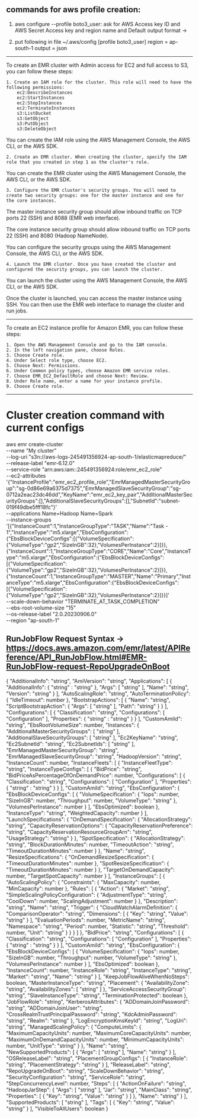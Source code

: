 commands for aws profile creation:
----------------------------------------
1. aws configure --profile boto3_user:
   ask for AWS Access key ID and AWS Secret Access key and region name and Default output format -> <json>

2. put following in file ~/.aws/config
    [profile boto3_user]
    region = ap-south-1
    output = json

-------------------------------------------------------------

To create an EMR cluster with Admin access for EC2 and full access to S3, you can follow these steps:

    1. Create an IAM role for the cluster. This role will need to have the following permissions:
        ec2:DescribeInstances
        ec2:StartInstances
        ec2:StopInstances
        ec2:TerminateInstances
        s3:ListBucket
        s3:GetObject
        s3:PutObject
        s3:DeleteObject

You can create the IAM role using the AWS Management Console, the AWS CLI, or the AWS SDK.

    2. Create an EMR cluster. When creating the cluster, specify the IAM role that you created in step 1 as the cluster's role.

You can create the EMR cluster using the AWS Management Console, the AWS CLI, or the AWS SDK.

    3. Configure the EMR cluster's security groups. You will need to create two security groups: one for the master instance and one for the core instances.

The master instance security group should allow inbound traffic on TCP ports 22 (SSH) and 8088 (EMR web interface).

The core instance security group should allow inbound traffic on TCP ports 22 (SSH) and 8080 (Hadoop NameNode).

You can configure the security groups using the AWS Management Console, the AWS CLI, or the AWS SDK.

    4. Launch the EMR cluster. Once you have created the cluster and configured the security groups, you can launch the cluster.

You can launch the cluster using the AWS Management Console, the AWS CLI, or the AWS SDK.

Once the cluster is launched, you can access the master instance using SSH. You can then use the EMR web interface to manage the cluster and run jobs.

----------------------------------------------------------------------------------------------------------------

To create an EC2 instance profile for Amazon EMR, you can follow these steps:

    1. Open the AWS Management Console and go to the IAM console.
    2. In the left navigation pane, choose Roles.
    3. Choose Create role.
    4. Under Select role type, choose EC2.
    5. Choose Next: Permissions.
    6. Under Common policy types, choose Amazon EMR service roles.
    7. Choose EMR_EC2_DefaultRole and choose Next: Review.
    8. Under Role name, enter a name for your instance profile.
    9. Choose Create role.



---------------------------------------------------------------------------------------------
Cluster creation command with current configs
==================================================
aws emr create-cluster \
 --name "My cluster" \
 --log-uri "s3n://aws-logs-245491356924-ap-south-1/elasticmapreduce/" \
 --release-label "emr-6.12.0" \
 --service-role "arn:aws:iam::245491356924:role/emr_ec2_role" \
 --ec2-attributes '{"InstanceProfile":"emr_ec2_profile_role","EmrManagedMasterSecurityGroup":"sg-0d86e69a6375d7375","EmrManagedSlaveSecurityGroup":"sg-0712a2eac23dc46dd","KeyName":"emr_ec2_key_pair","AdditionalMasterSecurityGroups":[],"AdditionalSlaveSecurityGroups":[],"SubnetId":"subnet-019f49dbe5fff18fc"}' \
 --applications Name=Hadoop Name=Spark \
 --instance-groups '[{"InstanceCount":1,"InstanceGroupType":"TASK","Name":"Task - 1","InstanceType":"m5.xlarge","EbsConfiguration":{"EbsBlockDeviceConfigs":[{"VolumeSpecification":{"VolumeType":"gp2","SizeInGB":32},"VolumesPerInstance":2}]}},{"InstanceCount":1,"InstanceGroupType":"CORE","Name":"Core","InstanceType":"m5.xlarge","EbsConfiguration":{"EbsBlockDeviceConfigs":[{"VolumeSpecification":{"VolumeType":"gp2","SizeInGB":32},"VolumesPerInstance":2}]}},{"InstanceCount":1,"InstanceGroupType":"MASTER","Name":"Primary","InstanceType":"m5.xlarge","EbsConfiguration":{"EbsBlockDeviceConfigs":[{"VolumeSpecification":{"VolumeType":"gp2","SizeInGB":32},"VolumesPerInstance":2}]}}]' \
 --scale-down-behavior "TERMINATE_AT_TASK_COMPLETION" \
 --ebs-root-volume-size "15" \
 --os-release-label "2.0.20230906.0" \
 --region "ap-south-1"



RunJobFlow Request Syntax -> https://docs.aws.amazon.com/emr/latest/APIReference/API_RunJobFlow.html#EMR-RunJobFlow-request-RepoUpgradeOnBoot
---------------------------------------

{
    "AdditionalInfo": "string",
    "AmiVersion": "string",
    "Applications": [ 
       { 
          "AdditionalInfo": { 
             "string" : "string" 
          },
          "Args": [ "string" ],
          "Name": "string",
          "Version": "string"
       }
    ],
    "AutoScalingRole": "string",
    "AutoTerminationPolicy": { 
       "IdleTimeout": number
    },
    "BootstrapActions": [ 
       { 
          "Name": "string",
          "ScriptBootstrapAction": { 
             "Args": [ "string" ],
             "Path": "string"
          }
       }
    ],
    "Configurations": [ 
       { 
          "Classification": "string",
          "Configurations": [ 
             "Configuration"
          ],
          "Properties": { 
             "string" : "string" 
          }
       }
    ],
    "CustomAmiId": "string",
    "EbsRootVolumeSize": number,
    "Instances": { 
       "AdditionalMasterSecurityGroups": [ "string" ],
       "AdditionalSlaveSecurityGroups": [ "string" ],
       "Ec2KeyName": "string",
       "Ec2SubnetId": "string",
       "Ec2SubnetIds": [ "string" ],
       "EmrManagedMasterSecurityGroup": "string",
       "EmrManagedSlaveSecurityGroup": "string",
       "HadoopVersion": "string",
       "InstanceCount": number,
       "InstanceFleets": [ 
          { 
             "InstanceFleetType": "string",
             "InstanceTypeConfigs": [ 
                { 
                   "BidPrice": "string",
                   "BidPriceAsPercentageOfOnDemandPrice": number,
                   "Configurations": [ 
                      { 
                         "Classification": "string",
                         "Configurations": [ 
                            "Configuration"
                         ],
                         "Properties": { 
                            "string" : "string" 
                         }
                      }
                   ],
                   "CustomAmiId": "string",
                   "EbsConfiguration": { 
                      "EbsBlockDeviceConfigs": [ 
                         { 
                            "VolumeSpecification": { 
                               "Iops": number,
                               "SizeInGB": number,
                               "Throughput": number,
                               "VolumeType": "string"
                            },
                            "VolumesPerInstance": number
                         }
                      ],
                      "EbsOptimized": boolean
                   },
                   "InstanceType": "string",
                   "WeightedCapacity": number
                }
             ],
             "LaunchSpecifications": { 
                "OnDemandSpecification": { 
                   "AllocationStrategy": "string",
                   "CapacityReservationOptions": { 
                      "CapacityReservationPreference": "string",
                      "CapacityReservationResourceGroupArn": "string",
                      "UsageStrategy": "string"
                   }
                },
                "SpotSpecification": { 
                   "AllocationStrategy": "string",
                   "BlockDurationMinutes": number,
                   "TimeoutAction": "string",
                   "TimeoutDurationMinutes": number
                }
             },
             "Name": "string",
             "ResizeSpecifications": { 
                "OnDemandResizeSpecification": { 
                   "TimeoutDurationMinutes": number
                },
                "SpotResizeSpecification": { 
                   "TimeoutDurationMinutes": number
                }
             },
             "TargetOnDemandCapacity": number,
             "TargetSpotCapacity": number
          }
       ],
       "InstanceGroups": [ 
          { 
             "AutoScalingPolicy": { 
                "Constraints": { 
                   "MaxCapacity": number,
                   "MinCapacity": number
                },
                "Rules": [ 
                   { 
                      "Action": { 
                         "Market": "string",
                         "SimpleScalingPolicyConfiguration": { 
                            "AdjustmentType": "string",
                            "CoolDown": number,
                            "ScalingAdjustment": number
                         }
                      },
                      "Description": "string",
                      "Name": "string",
                      "Trigger": { 
                         "CloudWatchAlarmDefinition": { 
                            "ComparisonOperator": "string",
                            "Dimensions": [ 
                               { 
                                  "Key": "string",
                                  "Value": "string"
                               }
                            ],
                            "EvaluationPeriods": number,
                            "MetricName": "string",
                            "Namespace": "string",
                            "Period": number,
                            "Statistic": "string",
                            "Threshold": number,
                            "Unit": "string"
                         }
                      }
                   }
                ]
             },
             "BidPrice": "string",
             "Configurations": [ 
                { 
                   "Classification": "string",
                   "Configurations": [ 
                      "Configuration"
                   ],
                   "Properties": { 
                      "string" : "string" 
                   }
                }
             ],
             "CustomAmiId": "string",
             "EbsConfiguration": { 
                "EbsBlockDeviceConfigs": [ 
                   { 
                      "VolumeSpecification": { 
                         "Iops": number,
                         "SizeInGB": number,
                         "Throughput": number,
                         "VolumeType": "string"
                      },
                      "VolumesPerInstance": number
                   }
                ],
                "EbsOptimized": boolean
             },
             "InstanceCount": number,
             "InstanceRole": "string",
             "InstanceType": "string",
             "Market": "string",
             "Name": "string"
          }
       ],
       "KeepJobFlowAliveWhenNoSteps": boolean,
       "MasterInstanceType": "string",
       "Placement": { 
          "AvailabilityZone": "string",
          "AvailabilityZones": [ "string" ]
       },
       "ServiceAccessSecurityGroup": "string",
       "SlaveInstanceType": "string",
       "TerminationProtected": boolean
    },
    "JobFlowRole": "string",
    "KerberosAttributes": { 
       "ADDomainJoinPassword": "string",
       "ADDomainJoinUser": "string",
       "CrossRealmTrustPrincipalPassword": "string",
       "KdcAdminPassword": "string",
       "Realm": "string"
    },
    "LogEncryptionKmsKeyId": "string",
    "LogUri": "string",
    "ManagedScalingPolicy": { 
       "ComputeLimits": { 
          "MaximumCapacityUnits": number,
          "MaximumCoreCapacityUnits": number,
          "MaximumOnDemandCapacityUnits": number,
          "MinimumCapacityUnits": number,
          "UnitType": "string"
       }
    },
    "Name": "string",
    "NewSupportedProducts": [ 
       { 
          "Args": [ "string" ],
          "Name": "string"
       }
    ],
    "OSReleaseLabel": "string",
    "PlacementGroupConfigs": [ 
       { 
          "InstanceRole": "string",
          "PlacementStrategy": "string"
       }
    ],
    "ReleaseLabel": "string",
    "RepoUpgradeOnBoot": "string",
    "ScaleDownBehavior": "string",
    "SecurityConfiguration": "string",
    "ServiceRole": "string",
    "StepConcurrencyLevel": number,
    "Steps": [ 
       { 
          "ActionOnFailure": "string",
          "HadoopJarStep": { 
             "Args": [ "string" ],
             "Jar": "string",
             "MainClass": "string",
             "Properties": [ 
                { 
                   "Key": "string",
                   "Value": "string"
                }
             ]
          },
          "Name": "string"
       }
    ],
    "SupportedProducts": [ "string" ],
    "Tags": [ 
       { 
          "Key": "string",
          "Value": "string"
       }
    ],
    "VisibleToAllUsers": boolean
 }